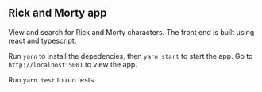 ## Rick and Morty app

View and search for Rick and Morty characters. The front end is built using react and typescript.

Run `yarn` to install the depedencies, then `yarn start` to start the app. Go to `http://localhost:5001` to view the app.

Run `yarn test` to run tests
